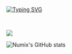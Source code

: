 
[![Typing SVG](https://readme-typing-svg.herokuapp.com?font=Fira+Code&pause=1000&color=C0C0C0&width=435&lines=Your+local+programmer;6D+69+6E+65+63+72+61+66+74;Trying+to+brick+my+Wii+U)](https://git.io/typing-svg)

<div style="display: inline_block"><br/>

  <img src="https://skillicons.dev/icons?i=github,linux,arch,c,java,arduino" /><br>
  
</div>

![Numix's GitHub stats](https://github-readme-stats.vercel.app/api?username=ltsnumix&show_icons=true&theme=dark)




